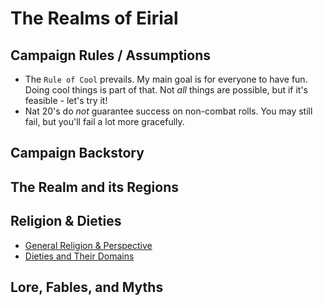 # The Realms of Eirial

<insert map>

## Campaign Rules / Assumptions

-   The `Rule of Cool` prevails. My main goal is for everyone to have fun. Doing cool things is part of that. Not _all_ things are possible, but if it's feasible - let's try it!
-   Nat 20's do _not_ guarantee success on non-combat rolls. You may still fail, but you'll fail a lot more gracefully.

## Campaign Backstory

## The Realm and its Regions

## Religion & Dieties

-   [General Religion & Perspective](religion.md)
-   [Dieties and Their Domains](religion.md#dieties)

## Lore, Fables, and Myths

